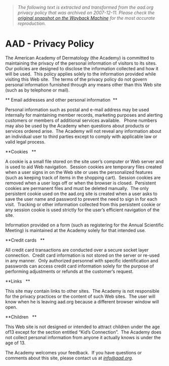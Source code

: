 > *The following text is extracted and transformed from the aad.org privacy policy that was archived on 2007-12-11. Please check the [original snapshot on the Wayback Machine](https://web.archive.org/web/20071211144642id_/http%3A//www.aad.org/aad/privacy) for the most accurate reproduction.*

# AAD - Privacy Policy

The American Academy of Dermatology (the Academy) is committed to maintaining the privacy of the personal information of visitors to its sites.  Our policies are designed to disclose the information collected and how it will be used.  This policy applies solely to the information provided while visiting this Web site.  The terms of the privacy policy do not govern personal information furnished through any means other than this Web site (such as by telephone or mail). 

** Email addresses and other personal information  **

Personal information such as postal and e-mail address may be used internally for maintaining member records, marketing purposes and alerting customers or members of additional services available.   Phone numbers may also be used by the Academy when questions about products or services ordered arise.  The Academy will not reveal any information about an individual user to third parties except to comply with applicable law or valid legal process. 

 **Cookies   **

A cookie is a small file stored on the site user’s computer or Web server and is used to aid Web navigation.  Session cookies are temporary files created when a user signs in on the Web site or uses the personalized features (such as keeping track of items in the shopping cart).  Session cookies are removed when a user logs off or when the browser is closed.  Persistent cookies are permanent files and must be deleted manually.  The only persistent cookie used on the aad.org site is created when a user asks to save the user name and password to prevent the need to sign in for each visit.  Tracking or other information collected from this persistent cookie or any session cookie is used strictly for the user’s efficient navigation of the site. 

Information provided on a form (such as registering for the Annual Scientific Meeting) is maintained at the Academy solely for that intended use.  

 **Credit cards   **

All credit card transactions are conducted over a secure socket layer connection.  Credit card information is not stored on the server or re-used in any manner.  Only authorized personnel with specific identification and passwords can access credit card information solely for the purpose of performing adjustments or refunds at the customer’s request. 

 **Links   **

This site may contain links to other sites.  The Academy is not responsible for the privacy practices or the content of such Web sites.  The user will know when he is leaving aad.org because a different browser window will open. 

 **Children   **

This Web site is not designed or intended to attract children under the age of13 except for the section entitled “Kid’s Connection”.  The Academy does not collect personal information from anyone it actually knows is under the age of 13. 

The Academy welcomes your feedback.  If you have questions or comments about this site, please contact us at [_info@aad.org_](mailto:info@aad.org). 
